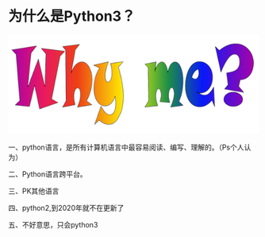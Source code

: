 # 为什么是Python3？

![](/assets/whyme.png)

一、python语言，是所有计算机语言中最容易阅读、编写、理解的。（Ps个人认为）

二、Python语言跨平台。

三、PK其他语言

四、python2,到2020年就不在更新了

五、不好意思，只会python3

